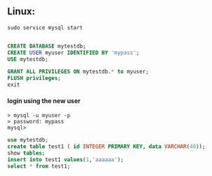 ## Linux:
```shell
sudo service mysql start
```

```sql

CREATE DATABASE mytestdb;
CREATE USER myuser IDENTIFIED BY 'mypass';
USE mytestdb;

GRANT ALL PRIVILEGES ON mytestdb.* to myuser;
FLUSH privileges;
exit
```

#### login using the new user

```shell
> mysql -u myuser -p
> password: mypass
mysql>
```
```sql
use mytestdb;
create table test1 ( id INTEGER PRIMARY KEY, data VARCHAR(40));
show tables;
insert into test1 values(1,'aaaaaa');
select * from test1;
```



